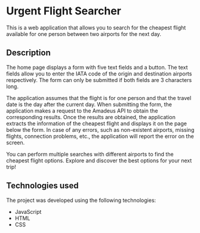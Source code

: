 # Urgent Flight Searcher

This is a web application that allows you to search for the cheapest flight available for one person between two airports for the next day.

## Description

The home page displays a form with five text fields and a button. The text fields allow you to enter the IATA code of the origin and destination airports respectively. The form can only be submitted if both fields are 3 characters long.

The application assumes that the flight is for one person and that the travel date is the day after the current day. When submitting the form, the application makes a request to the Amadeus API to obtain the corresponding results. Once the results are obtained, the application extracts the information of the cheapest flight and displays it on the page below the form. In case of any errors, such as non-existent airports, missing flights, connection problems, etc., the application will report the error on the screen.

You can perform multiple searches with different airports to find the cheapest flight options. Explore and discover the best options for your next trip!

## Technologies used

The project was developed using the following technologies:

- JavaScript
- HTML
- CSS

